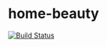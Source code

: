 # home-beauty
 <script  src="https://maps.googleapis.com/maps/api/js?key=AIzaSyBQJ9EubVkZYCOiuDNQqqi9FI7rgc_gmPo" type="text/javascript"></script>
 
 [![Build Status](https://travis-ci.com/elaissoussi/home-beauty.svg?branch=master)](https://travis-ci.com/elaissoussi/home-beauty)
